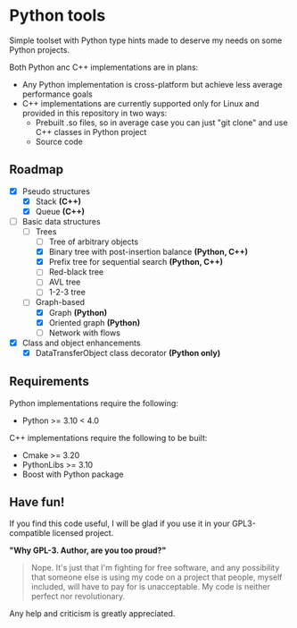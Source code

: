 # Python tools
Simple toolset with Python type hints made to deserve my needs on some Python projects.

Both Python anc C++ implementations are in plans:
- Any Python implementation is cross-platform but achieve less average performance goals
- C++ implementations are currently supported only for Linux and provided in this repository in two ways:
  - Prebuilt .so files, so in average case you can just "git clone" and use C++ classes in Python project
  - Source code

## Roadmap
- [x] Pseudo structures
  - [x] Stack **(C++)**
  - [x] Queue **(C++)**
- [ ] Basic data structures
  - [ ] Trees
    - [ ] Tree of arbitrary objects
    - [x] Binary tree with post-insertion balance **(Python, C++)**
    - [x] Prefix tree for sequential search **(Python, C++)**
    - [ ] Red-black tree
    - [ ] AVL tree
    - [ ] 1-2-3 tree
  - [ ] Graph-based
    - [x] Graph **(Python)**
    - [x] Oriented graph **(Python)**
    - [ ] Network with flows
- [x] Class and object enhancements
  - [x] DataTransferObject class decorator **(Python only)**

## Requirements
Python implementations require the following:
- Python >= 3.10 < 4.0

C++ implementations require the following to be built:
- Cmake >= 3.20
- PythonLibs >= 3.10
- Boost with Python package

## Have fun!
If you find this code useful, I will be glad if you use it in your GPL3-compatible licensed project.

**"Why GPL-3. Author, are you too proud?"**
> Nope. It's just that I'm fighting for free software, and any possibility that someone else is using my code on a project that people, myself included, will have to pay for is unacceptable. My code is neither perfect nor revolutionary.

Any help and criticism is greatly appreciated.